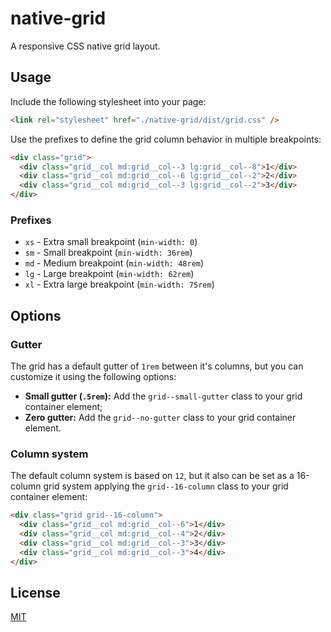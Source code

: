 # native-grid

A responsive CSS native grid layout.

## Usage

Include the following stylesheet into your page:

```html
<link rel="stylesheet" href="./native-grid/dist/grid.css" />
```

Use the prefixes to define the grid column behavior in multiple breakpoints:

```html
<div class="grid">
  <div class="grid__col md:grid__col--3 lg:grid__col--8">1</div>
  <div class="grid__col md:grid__col--6 lg:grid__col--2">2</div>
  <div class="grid__col md:grid__col--3 lg:grid__col--2">3</div>
</div>
```

### Prefixes

- `xs` - Extra small breakpoint (`min-width: 0`)
- `sm` - Small breakpoint (`min-width: 36rem`)
- `md` - Medium breakpoint (`min-width: 48rem`)
- `lg` - Large breakpoint (`min-width: 62rem`)
- `xl` - Extra large breakpoint (`min-width: 75rem`)

## Options

### Gutter

The grid has a default gutter of `1rem` between it's columns, but you can customize it using the following options:

- **Small gutter (`.5rem`):** Add the `grid--small-gutter` class to your grid container element;
- **Zero gutter:** Add the `grid--no-gutter` class to your grid container element.

### Column system

The default column system is based on `12`, but it also can be set as a 16-column grid system applying the `grid--16-column` class to your grid container element:

```html
<div class="grid grid--16-column">
  <div class="grid__col md:grid__col--6">1</div>
  <div class="grid__col md:grid__col--4">2</div>
  <div class="grid__col md:grid__col--3">3</div>
  <div class="grid__col md:grid__col--3">4</div>
</div>
```

## License

[MIT](LICENSE.md)
